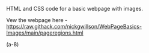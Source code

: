 HTML and CSS code for a basic webpage with images.

Vew the webpage here - https://raw.githack.com/nickgwillson/WebPageBasics-Images/main/pageregions.html

(a-8)
